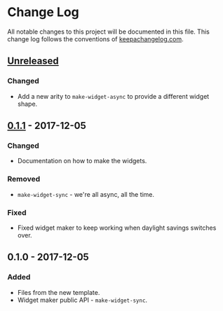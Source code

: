 # Change Log
All notable changes to this project will be documented in this file. This change log follows the conventions of [keepachangelog.com](http://keepachangelog.com/).

## [Unreleased]
### Changed
- Add a new arity to `make-widget-async` to provide a different widget shape.

## [0.1.1] - 2017-12-05
### Changed
- Documentation on how to make the widgets.

### Removed
- `make-widget-sync` - we're all async, all the time.

### Fixed
- Fixed widget maker to keep working when daylight savings switches over.

## 0.1.0 - 2017-12-05
### Added
- Files from the new template.
- Widget maker public API - `make-widget-sync`.

[Unreleased]: https://github.com/your-name/tryclj/compare/0.1.1...HEAD
[0.1.1]: https://github.com/your-name/tryclj/compare/0.1.0...0.1.1
